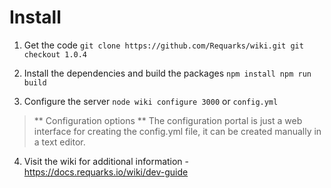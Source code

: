 <!-- TITLE: Home -->
<!-- SUBTITLE: Homepage for the CAS KB -->

# Install
1. Get the code
`git clone https://github.com/Requarks/wiki.git
git checkout 1.0.4`

2. Install the dependencies and build the packages
`npm install
npm run build`

3. Configure the server
`node wiki configure 3000`
or
`config.yml`
> ** Configuration options **
> The configuration portal is just a web interface for creating the config.yml file, it can be created manually in a text editor.

4. Visit the wiki for additional information - https://docs.requarks.io/wiki/dev-guide


